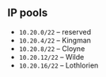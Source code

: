 ## IP pools ##

* `10.20.0/22` – reserved
* `10.20.4/22` – Kingman
* `10.20.8/22` – Cloyne
* `10.20.12/22` – Wilde
* `10.20.16/22` – Lothlorien
